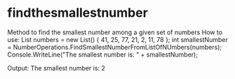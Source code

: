 # findthesmallestnumber
Method to find the smallest number among a given set of numbers
How to use:
List<int> numbers = new List<int>() { 41, 25, 77, 21, 2, 11, 78 };
int smallestNumber = NumberOperations.FindSmallestNumberFromListOfNUmbers(numbers);
Console.WriteLine("The smallest number is: " + smallestNumber);

Output: The smallest number is: 2
